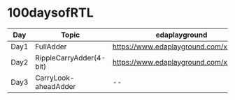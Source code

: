 # 100daysofRTL
 
| Day | Topic | edaplayground |
| ------------- | ------------- | ------------- |
| Day1  | FullAdder | https://www.edaplayground.com/x/QRRM |
| Day2  | RippleCarryAdder(4-bit)  | https://www.edaplayground.com/x/ffLR |
| Day3  | CarryLook-aheadAdder  | -- |
